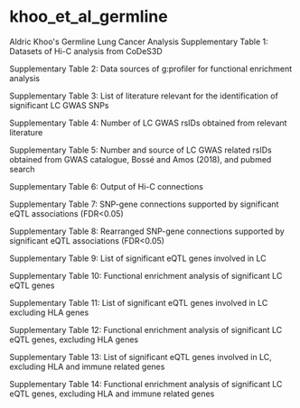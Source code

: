 # khoo_et_al_germline
Aldric Khoo's Germline Lung Cancer Analysis
Supplementary Table 1: Datasets of Hi-C analysis from CoDeS3D

Supplementary Table 2: Data sources of g:profiler for functional enrichment analysis 

Supplementary Table 3: List of literature relevant for the identification of significant LC GWAS SNPs 

Supplementary Table 4: Number of LC GWAS rsIDs obtained from relevant literature 

Supplementary Table 5: Number and source of LC GWAS related rsIDs obtained from GWAS catalogue, Bossé and Amos (2018), and pubmed search 

Supplementary Table 6: Output of Hi-C connections 

Supplementary Table 7: SNP-gene connections supported by significant eQTL associations (FDR<0.05) 

Supplementary Table 8: Rearranged SNP-gene connections supported by significant eQTL associations (FDR<0.05) 

Supplementary Table 9: List of significant eQTL genes involved in LC

Supplementary Table 10: Functional enrichment analysis of significant LC eQTL genes 

Supplementary Table 11: List of significant eQTL genes involved in LC excluding HLA genes

Supplementary Table 12: Functional enrichment analysis of significant LC eQTL genes, excluding HLA genes 

Supplementary Table 13: List of significant eQTL genes involved in LC, excluding HLA and immune related genes

Supplementary Table 14: Functional enrichment analysis of significant LC eQTL genes, excluding HLA and immune related genes
